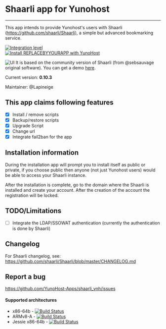 # Shaarli app for Yunohost
---

This app intends to provide Yunohost's users with Shaarli (https://github.com/shaarli/Shaarli), a simple but advanced bookmarking service.

[![Integration level](https://dash.yunohost.org/integration/shaarli.svg)](https://dash.yunohost.org/appci/app/shaarli)  
[![Install REPLACEBYYOURAPP with YunoHost](https://install-app.yunohost.org/install-with-yunohost.png)](https://install-app.yunohost.org/?app=shaarli)

![UI](https://framapic.org/ui93xwvieFC5/bdLqopk0JqVv)
It is based on the community version of Shaarli (from @sebsauvage original software).
You can get a demo [here](https://shaarli.readthedocs.io/en/master/#demo).


Current version: **0.10.3**

Maintainer: @Lapineige

## This app claims following features

- [X] Install / remove scripts
- [X] Backup/restore scripts
- [X] Upgrade Script
- [X] Change url
- [X] Integrate fail2ban for the app

## Installation information

During the installation app will prompt you to install itself as public or private, if you choose public then anyone (not just Yunohost users) would be able to access your Shaarli instance.

After the installation is complete, go to the domain where the Shaarli is installed and create your account. After the creation of the account the registration will be locked.

## TODO/Limitations
    
- [ ] Integrate the LDAP/SSOWAT authentication (currently the authentication is done by Shaarli)


## Changelog

For Shaarli changelog, see: https://github.com/shaarli/Shaarli/blob/master/CHANGELOG.md

## Report a bug

https://github.com/YunoHost-Apps/shaarli_ynh/issues

#### Supported architectures

* x86-64b - [![Build Status](https://ci-apps.yunohost.org/ci/logs/shaarli%20%28Community%29.svg)](https://ci-apps.yunohost.org/ci/apps/shaarli/)
* ARMv8-A - [![Build Status](https://ci-apps-arm.yunohost.org/ci/logs/shaarli%20%28Community%29.svg)](https://ci-apps-arm.yunohost.org/ci/apps/shaarli/)
* Jessie x86-64b - [![Build Status](https://ci-stretch.nohost.me/ci/logs/shaarli%20%28Community%29.svg)](https://ci-stretch.nohost.me/ci/apps/shaarli/)

